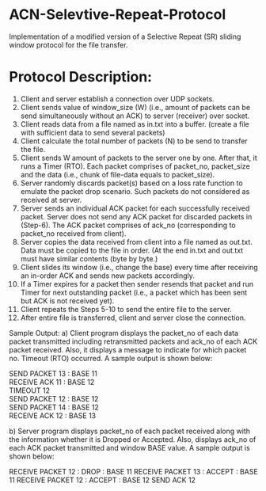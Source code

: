 # ACN-Selevtive-Repeat-Protocol
Implementation of a modified version of a Selective Repeat (SR) sliding window protocol for the file transfer.

# Protocol Description:
1. Client and server establish a connection over UDP sockets.
2. Client sends value of window_size (W) (i.e., amount of packets can be send simultaneously without an ACK) to server (receiver) over socket.
3. Client reads data from a file named as in.txt into a buffer. (create a file with sufficient data to send several packets)
4. Client calculate the total number of packets (N) to be send to transfer the file.
5. Client sends W amount of packets to the server one by one. After that, it runs a Timer (RTO). Each packet comprises of packet_no, packet_size and the data (i.e., chunk of file-data equals to packet_size).
6. Server randomly discards packet(s) based on a loss rate function to emulate the packet drop scenario. Such packets do not considered as received at server.
7. Server sends an individual ACK packet for each successfully received packet. Server does not send any ACK packet for discarded packets in (Step-6). The ACK packet comprises of ack_no (corresponding to packet_no received from client).
8. Server copies the data received from client into a file named as out.txt. Data must be copied to the file in order. (At the end in.txt and out.txt must have similar contents (byte by byte.)
9. Client slides its window (i.e., change the base) every time after receiving an in-order ACK and sends new packets accordingly.
10. If a Timer expires for a packet then sender resends that packet and run Timer for next outstanding packet (i.e., a packet which has been sent but ACK is not received yet).
11. Client repeats the Steps 5-10 to send the entire file to the server.
12. After entire file is transferred, client and server close the connection.

Sample Output:
a) Client program displays the packet_no of each data packet transmitted including retransmitted packets and ack_no of each ACK packet received. Also, it displays a message to indicate for which packet no. Timeout (RTO) occurred. A sample output is shown below:

SEND PACKET 13 : BASE 11  <br>
RECEIVE ACK 11 : BASE 12  <br>
TIMEOUT 12<br>
SEND PACKET 12 : BASE 12<br>
SEND PACKET 14 : BASE 12<br>
RECEIVE ACK 12 : BASE 13<br>

b) Server program displays packet_no of each packet received along with the information whether it is Dropped or Accepted. Also, displays ack_no of each ACK packet transmitted and window BASE value. A sample output is shown below:

RECEIVE PACKET 12 : DROP : BASE 11
RECEIVE PACKET 13 : ACCEPT : BASE 11
RECEIVE PACKET 12 : ACCEPT : BASE 12
SEND ACK 12
